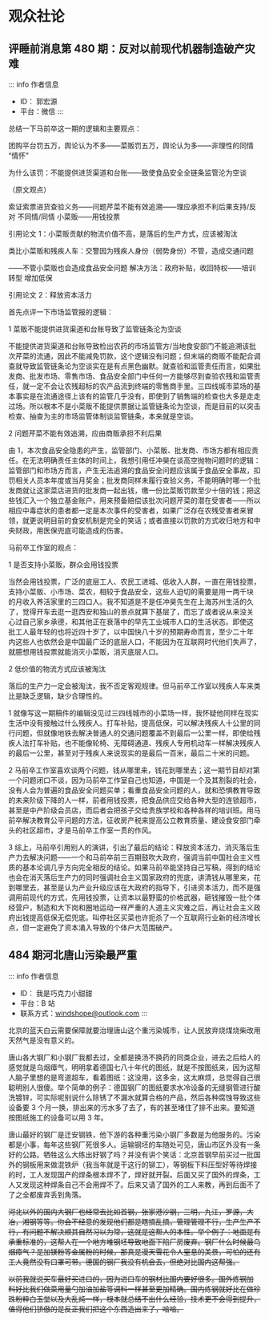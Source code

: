 # 观众社论

## 评睡前消息第 480 期：反对以前现代机器制造破产灾难

::: info 作者信息
- ID： 郭宏源
- 平台：微信
:::

总结一下马前卒这一期的逻辑和主要观点：

团购平台罚五万，舆论认为不多——菜贩罚五万，舆论认为多——非理性的同情 “情怀”

为什么该罚：不能提供进货渠道和台账——致使食品安全全链条监管沦为空谈

（原文观点）

索证索票进货查验义务——问题芹菜不能有效追溯——理应承担不利后果支持/反对 不同情/同情 小菜贩——用钱投票

引用论文 1：小菜贩贡献的物流价值不高，是落后的生产方式，应该被淘汰

类比小菜贩和残疾人车：交警因为残疾人身份（弱势身份）不管，造成交通问题

——不管小菜贩也会造成食品安全问题 解决方法：政府补贴，收回特权——培训转型 增加低保

引用论文 2：<span class="text-red">释放资本活力</span>

首先点评一下市场监管报的逻辑：

1 菜贩不能提供进货渠道和台账导致了<span class="text-red">监管链条沦为空谈</span>

不能提供进货渠道和台账导致检出农药的市场监管方/当地食安部门不能追溯该批次芹菜的流通，因此不能减免罚款，这个逻辑没有问题；但末端的商贩不能配合调查就导致监管链条论为空谈实在是有点黑色幽默。就查验和监管责任而言，如果批发商、批发市场、零售市场、食品安全部门中任何一方能够尽到查验农残和监管责任，就一定不会让农残超标的农产品流到终端的零售商手里。三四线城市菜场的基本事实是在流通途径上该有的监管几乎没有，即使到了销售端的检查也大多是走走过场。所以根本不是小菜贩不能提供票据让监管链条论为空谈，而是目前的以突击检查、抽查为主的市场监管体制谈监管链条，本来就是空谈。

2 问题芹菜不能有效追溯，应由商贩承担不利后果

由 1，本次食品安全隐患的产生，监管部门、小菜贩、批发商、市场方都有相应责任。在无法明确责任主体的时间上，我想引用任冲昊在谈高空抛物问题时的逻辑：监管部门和市场方而言，产生无法追溯的食品安全问题应该属于食品安全事故，扣罚相关人员本年度或当月奖金；批发商同样未履行查验义务，不能明确时哪一个批发商就让这家菜店进货的批发商一起出钱，缴一份比菜贩罚款至少十倍的钱；把这些钱汇入一个独立基金账户，用来预备赔偿该批次问题芹菜的潜在受害者——所以相应中毒症状的患者都一定是本次事件的受害者，如果广泛存在农残受害者来冒领，就更说明目前的食安机制是完全的笑话；或者直接以罚款的方式收归地方和中央财政，用医保兜底可能造成的伤害。

马前卒工作室的观点：

1 是否支持小菜贩，群众会用钱投票

当然会用钱投票，广泛的底层工人、农民工进城、低收入人群，一直在用钱投票，支持小菜贩、小市场、菜农，相较于食品安全，这些人迫切的需要是用一两千块 的月收入养活家里的三四口人。我不知道是不是任冲昊先生在上海苏州生活的久 了，觉得开车去逛一逛西安和独山的景点就算下基层了，而忘了或者说从来没关 心过自己家乡承德，和其他正在衰落中的早先工业城市人口的生活状态。即使这 批工人最年轻的也将近四十岁了，以中国快八十岁的预期寿命而言，至少二十年 内这些人也依然会是中国最广泛的底层人口，不能因为在互联网时代他们失声了，就臆想用钱投票就能消灭小菜贩，消灭底层人口。

2 低价值的物流方式应该被淘汰

落后的生产力一定会被淘汰，我不否定客观规律。但马前卒工作室以残疾人车来类比是缺乏逻辑，缺少合理性的。

1 就像写这一期稿件的编辑没见过三四线城市的小菜场一样，我怀疑他同样在现实生活中没有接触过什么残疾人。打车补贴，提高低保，可以解决残疾人十公里的同行问题，但就像地铁去解决普通人的交通问题覆盖不到最后一公里一样，即使给残疾人法打车补贴，也不能像轮椅、无障碍通道、残疾人专用机动车一样解决残疾人的最后一公里，甚至对于残疾人来说现实的是最后一百米，最后二十米的问题。

2 马前卒工作室喜欢谈两个问题，钱从哪里来，钱花到哪里去；这一期节目却对第一个问题闭口不谈，因为马前卒工作室自己也知道，中国是一个及其割裂的社会，没有人会为普遍的食品安全问题买单；看重食品安全问题的人，就和恐惧教育导致的未来阶级下降的人一样，前者用钱投票，把食品供应交给各种大型的连锁超市，甚至是中产阶级会员店，而后者会把孩子交给贵族学校和各种各样的培训班。用马前卒解决教育公平问题的方法，征收房产税来提高公立教育质量、建设食安部门牵头的社区超市，才是马前卒工作室一贯的作风。

3 综上，马前卒引用别人的演讲，引出了最后的结论：释放资本活力，消灭落后生产力去解决问题——一个和马前卒前三百期鼓吹大政府，强调当前中国社会主义性质的基本论调几乎方向完全相反的结论。如果马前卒能坚持自己写稿，得到的结论也会在消灭落后生产力的同时强调社会主义国家政府的兜底，讲清钱从哪里来，花到哪里去，甚至是认为产业升级应该在大政府的指导下，引进资本活力，而不是强调用前现代的方式，先用钱投票，让资本以最野蛮的价格武器，砸钱摧毁一批个体经营户，制造和大下岗和圈地运动一样严重的人道主义灾难之后，再让社会主义政府出钱提高低保无偿兜底。叫停社区买菜也许扼杀了一个互联网行业新的经济增长点，但一定避免了资本涌入导致的个体户大范围破产。

## 484 期河北唐山污染最严重

::: info 作者信息
- ID： 我是巧克力小甜甜
- 平台：B 站
- 联系方式：windshope@outlook.com
:::

北京的蓝天白云需要保障就要治理唐山这个重污染城市，让人民放弃烧煤烧柴改用天然气是没有意义的。

唐山各大钢厂和小钢厂我都去过，全都是换汤不换药的同类企业，进去之后给人的感觉就是乌烟瘴气，明明拿着德国七八十年代的图纸，就是不按图纸来，因为这帮人脑子里想的是弯道超车，看着图纸：这没用，这多余，这太麻烦，总觉得自己很聪明别人很傻。举个简单的例子：德国钢厂的图纸要求水冷设备的无缝钢管进行酸洗镀锌，可实际呢别说什么除锈了不漏水就算合格的产品，然后各种腐蚀导致这些设备要 3 个月一换，排出来的污水多了去了，有的甚至堵住了排不出来。要知道按图纸施工的设备可以用 3 年。

唐山最好的钢厂是迁安钢铁，他下游的各种重污染小钢厂多数是为他服务的。污染都是小事，每年这些钢厂死很多人。运输钢坯的车随处可见，唐山市区外没有一条好的公路。牺牲这么大练出好钢了吗？并没有讲个笑话：北京首钢早前买过一批国外的钢板用来做混铁炉（我当年就是干这行的铆工），等钢板下料压型好等待焊接的时，工人发现国产的焊条根本焊不了，焊好就开裂。后面又买了国外的焊条，工人又发现这种焊条自己不会用焊不了。后来又请了国外的工人来教，再到后面不了了之全都废弃丢到角落。

~~河北以外的国内大钢厂也经常去比如首钢，张家港沙钢，三明，九江，罗源，大 冶，湘钢等等。你会不经意的发现他们都是瞎搞乱搞，管理管理不行，生产生产不行，有问题不解决顺其自然习以为常，这就是这帮人的本性。举个例子：地面是有承重标准的，这帮人在一个地方堆钢坯导致地面下陷厂房废弃。钢厂什么时候最乌烟瘴气？是加镁粉等金属粉的时候，那真是漫天雪花令人窒息的美景，可怕的还有工人竟然没有口罩可带。德国的钢厂我没有机会去，但绝对比国内这帮强。~~

~~以前我就说买车最好买进口的，因为进口车的钢材比国内要好很多。国外炼钢加 料好比我们做菜用量勺加油加盐等调料一样甚至更加精确。国内炼钢就好比在做珍珠粉粹白玉堂以及大乱炖一样，根本就总结不出什么经验，技术更不会得到提升，值得他们骄傲的是反正我们把这个东西造出来了，哈哈。~~
